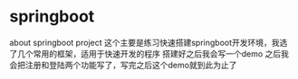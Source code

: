 # springboot
about springboot project
这个主要是练习快速搭建springboot开发环境，我选了几个常用的框架，适用于快速开发的程序
搭建好之后我会写一个demo
之后我会把注册和登陆两个功能写了，写完之后这个demo就到此为止了

